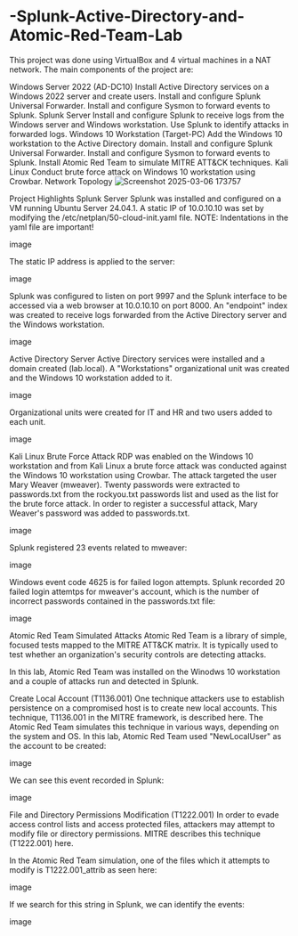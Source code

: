 # -Splunk-Active-Directory-and-Atomic-Red-Team-Lab

This project was done using VirtualBox and 4 virtual machines in a NAT network. The main components of the project are:

Windows Server 2022 (AD-DC10)
Install Active Directory services on a Windows 2022 server and create users.
Install and configure Splunk Universal Forwarder.
Install and configure Sysmon to forward events to Splunk.
Splunk Server
Install and configure Splunk to receive logs from the Windows server and Windows workstation.
Use Splunk to identify attacks in forwarded logs.
Windows 10 Workstation (Target-PC)
Add the Windows 10 workstation to the Active Directory domain.
Install and configure Splunk Universal Forwarder.
Install and configure Sysmon to forward events to Splunk.
Install Atomic Red Team to simulate MITRE ATT&CK techniques.
Kali Linux
Conduct brute force attack on Windows 10 workstation using Crowbar.
Network Topology
![Screenshot 2025-03-06 173757](https://github.com/user-attachments/assets/d748156a-7574-4161-bf69-39d43eb6fca4)


Project Highlights
Splunk Server
Splunk was installed and configured on a VM running Ubuntu Server 24.04.1. A static IP of 10.0.10.10 was set by modifying the /etc/netplan/50-cloud-init.yaml file. NOTE: Indentations in the yaml file are important!

image

The static IP address is applied to the server:

image

Splunk was configured to listen on port 9997 and the Splunk interface to be accessed via a web browser at 10.0.10.10 on port 8000. An "endpoint" index was created to receive logs forwarded from the Active Directory server and the Windows workstation.

image

Active Directory Server
Active Directory services were installed and a domain created (lab.local). A "Workstations" organizational unit was created and the Windows 10 workstation added to it.

image

Organizational units were created for IT and HR and two users added to each unit.

image

Kali Linux Brute Force Attack
RDP was enabled on the Windows 10 workstation and from Kali Linux a brute force attack was conducted against the Windows 10 workstation using Crowbar. The attack targeted the user Mary Weaver (mweaver). Twenty passwords were extracted to passwords.txt from the rockyou.txt passwords list and used as the list for the brute force attack. In order to register a successful attack, Mary Weaver's password was added to passwords.txt.

image

Splunk registered 23 events related to mweaver:

image

Windows event code 4625 is for failed logon attempts. Splunk recorded 20 failed login attemtps for mweaver's account, which is the number of incorrect passwords contained in the passwords.txt file:

image

Atomic Red Team Simulated Attacks
Atomic Red Team is a library of simple, focused tests mapped to the MITRE ATT&CK matrix. It is typically used to test whether an organization's security controls are detecting attacks.

In this lab, Atomic Red Team was installed on the Winodws 10 workstation and a couple of attacks run and detected in Splunk.

Create Local Account (T1136.001)
One technique attackers use to establish persistence on a compromised host is to create new local accounts. This technique, T1136.001 in the MITRE framework, is described here. The Atomic Red Team simulates this technique in various ways, depending on the system and OS. In this lab, Atomic Red Team used "NewLocalUser" as the account to be created:

image

We can see this event recorded in Splunk:

image

File and Directory Permissions Modification (T1222.001)
In order to evade access control lists and access protected files, attackers may attempt to modify file or directory permissions. MITRE describes this technique (T1222.001) here.

In the Atomic Red Team simulation, one of the files which it attempts to modify is T1222.001_attrib as seen here:

image

If we search for this string in Splunk, we can identify the events:

image
